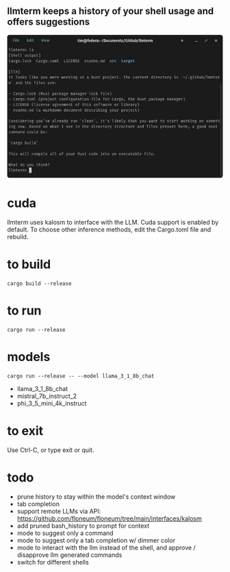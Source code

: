 ## llmterm keeps a history of your shell usage and offers suggestions
![llmterm screenshot](doc/screenshot.png)

# cuda
llmterm uses kalosm to interface with the LLM.  Cuda support is enabled by default.  To choose other inference methods, edit the Cargo.toml file and rebuild.

# to build
```
cargo build --release
```

# to run
```
cargo run --release
```

# models
```
cargo run --release -- --model llama_3_1_8b_chat
```
- llama_3_1_8b_chat
- mistral_7b_instruct_2
- phi_3_5_mini_4k_instruct

# to exit
Use Ctrl-C, or type exit or quit.

# todo
- prune history to stay within the model's context window
- tab completion
- support remote LLMs via API: https://github.com/floneum/floneum/tree/main/interfaces/kalosm
- add pruned bash_history to prompt for context
- mode to suggest only a command
- mode to suggest only a tab completion w/ dimmer color
- mode to interact with the llm instead of the shell, and approve / disapprove llm generated commands
- switch for different shells
